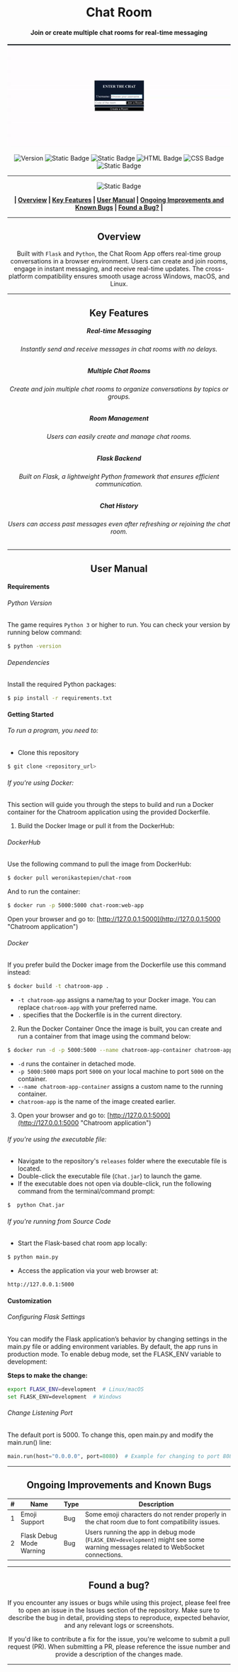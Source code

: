 <div align="center">

# Chat Room
#### Join or create multiple chat rooms for real-time messaging


![Preview](/Images/chat.gif)

![Version](https://img.shields.io/badge/version-1.0-blue?style=for-the-badge&labelColor=black) ![Static Badge](https://img.shields.io/badge/3-blue?style=for-the-badge&logo=python&logoColor=blue&label=python&labelColor=black) ![Static Badge](https://img.shields.io/badge/flask-black?style=for-the-badge&logo=Flask&logoColor=blue) ![HTML Badge](https://img.shields.io/badge/HTML-5-blue?style=for-the-badge&logo=html5&logoColor=blue&label=HTML&labelColor=black) ![CSS Badge](https://img.shields.io/badge/CSS-3-blue?style=for-the-badge&logo=css3&logoColor=blue&label=CSS&labelColor=black) ![Static Badge](https://img.shields.io/badge/windows%20%7C%20macOs%20%7C%20linux-blue?style=for-the-badge&label=platform&labelColor=black)










------------


![Static Badge](https://img.shields.io/badge/Table%20%20%20%20%20%20%20%20%20%20%20of%20%20%20%20%20%20%20%20%20%20Contents-blue?style=for-the-badge&logoColor=darkviolet)

**| [Overview](#overview) | [Key Features](#key-features) | [User Manual](#user-manual) | [Ongoing Improvements and Known Bugs](#ongoing-improvements-and-known-bugs) | [Found a Bug?](#found-a-bug) |**





------------



## Overview
Built with `Flask` and `Python`, the Chat Room App offers real-time group conversations in a browser environment. Users can create and join rooms, engage in instant messaging, and receive real-time updates. The cross-platform compatibility ensures smooth usage across Windows, macOS, and Linux.


------------



## Key Features
##### Real-time Messaging
###### Instantly send and receive messages in chat rooms with no delays.
##### Multiple Chat Rooms
######  Create and join multiple chat rooms to organize conversations by topics or groups.
##### Room Management
######  Users can easily create and manage chat rooms.
##### Flask Backend
###### Built on Flask, a lightweight Python framework that ensures efficient communication.
##### Chat History
###### Users can access past messages even after refreshing or rejoining the chat room.


------------



## User Manual
</div>

####  Requirements
###### Python Version
The game requires `Python 3` or higher to run. You can check your  version by running below command:
```bash
$ python -version
```
###### Dependencies
Install the required Python packages:
```bash
$ pip install -r requirements.txt
```

#### Getting Started
###### To run a program, you need to:
- Clone this repository
 ```bash
$ git clone <repository_url>
```
###### If you're using Docker:
This section will guide you through the steps to build and run a Docker container for the Chatroom application using the provided Dockerfile.

1. Build the Docker Image or pull it from the DockerHub:

###### DockerHub
Use the following command to pull the image from DockerHub:

```bash
$ docker pull weronikastepien/chat-room
```

And to run the container:

```bash
$ docker run -p 5000:5000 chat-room:web-app
```
Open your browser and go to:
[http://127.0.0.1:5000](http://127.0.0.1:5000 "Chatroom application")

###### Docker

If you prefer build the Docker image from the Dockerfile use this command instead:
```bash
$ docker build -t chatroom-app .
```
-  `-t chatroom-app` assigns a name/tag to your Docker image. You can replace `chatroom-app` with your preferred name.
- `.` specifies that the Dockerfile is in the current directory.

2. Run the Docker Container
   Once the image is built, you can create and run a container from that image using the command below:
```bash
$ docker run -d -p 5000:5000 --name chatroom-app-container chatroom-app
```
- `-d` runs the container in detached mode.
- `-p 5000:5000` maps port `5000` on your local machine to port `5000` on the container.
- `--name chatroom-app-container` assigns a custom name to the running container.
- `chatroom-app` is the name of the image created earlier.

3. Open your browser and go to:
   [http://127.0.0.1:5000](http://127.0.0.1:5000 "Chatroom application")

###### If you're using the executable file:
- Navigate to the repository's `releases` folder where the executable file is located.
- Double-click the executable file (`Chat.jar`) to launch the game.
- If the executable does not open via double-click, run the following command from the terminal/command prompt:
```bash
$  python Chat.jar
```

###### If you're running from Source Code
- Start the Flask-based chat room app locally:
```bash
$ python main.py
```
- Access the application via your web browser at:
```bash
http://127.0.0.1:5000
```

#### Customization
###### Configuring Flask Settings
You can modify the Flask application’s behavior by changing settings in the main.py file or adding environment variables. By default, the app runs in production mode. To enable debug mode, set the FLASK_ENV variable to development:

**Steps to make the change:**
```bash
export FLASK_ENV=development  # Linux/macOS
set FLASK_ENV=development  # Windows
```

###### Change Listening Port
The default port is 5000. To change this, open main.py and modify the main.run() line:
```python
main.run(host="0.0.0.0", port=8080)  # Example for changing to port 8080
```

------------
<div align="center">

## Ongoing Improvements and Known Bugs

| # | Name                     | Type | Description                                                                                                                      |
|---|--------------------------|------|----------------------------------------------------------------------------------------------------------------------------------|
| 1 | Emoji Support            | Bug  | Some emoji characters do not render properly in the chat room due to font compatibility issues.                                  |
| 2 | Flask Debug Mode Warning | Bug  | Users running the app in debug mode (`FLASK_ENV=development`) might see some warning messages related to WebSocket connections.  |






------------

## Found a bug?

If you encounter any issues or bugs while using this project, please feel free to open an issue in the Issues section of the repository. Make sure to describe the bug in detail, providing steps to reproduce, expected behavior, and any relevant logs or screenshots.

If you'd like to contribute a fix for the issue, you're welcome to submit a pull request (PR). When submitting a PR, please reference the issue number and provide a description of the changes made.


------------

</div>





